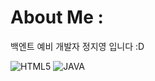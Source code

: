 # About Me :
백엔트 예비 개발자 정지영 입니다 :D
 
![HTML5](https://img.shields.io/badge/-HTML5-F05032?style=for-the-badge&logo=html5&logoColor=ffffff)
![JAVA](https://img.shields.io/badge/-JAVA-F05032?style=for-the-badge&logo=java&logoColor=white)

